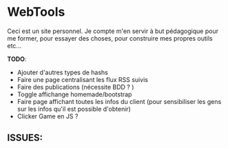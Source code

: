 # WebTools

Ceci est un site personnel. Je compte m'en servir à but pédagogique pour me former,
pour essayer des choses, pour construire mes propres outils etc...


**TODO**:
- Ajouter d'autres types de hashs
- Faire une page centralisant les flux RSS suivis
- Faire des publications (nécessite BDD ? )
- Toggle affichange homemade/bootstrap
- Faire page affichant toutes les infos du client (pour sensibiliser les gens sur les infos qu'il est possible d'obtenir)
- Clicker Game en JS ?


**ISSUES**:
- 